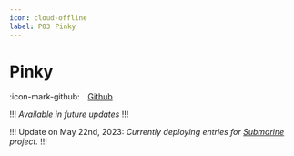 ```yaml
---
icon: cloud-offline
label: P03⠀Pinky
---
```

# Pinky

:icon-mark-github: ⠀[Github](https://github.com/oddeyemotion/pinky)


!!!
*Available in future updates*
!!!

!!!
Update on May 22nd, 2023: *Currently deploying entries for [Submarine](/projects/P04-submarine.md) project.*
!!!